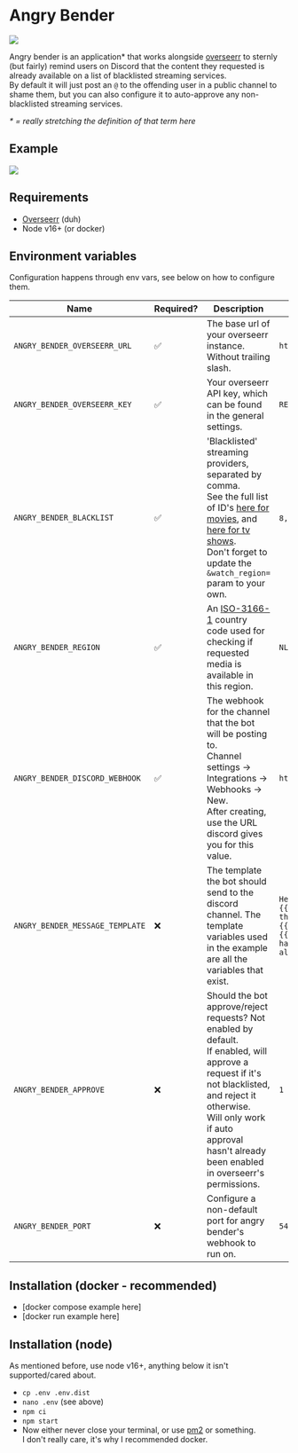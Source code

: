 # Angry Bender

![](https://c.tenor.com/HIEPKvqyNegAAAAC/angry-bender-mad.gif)

Angry bender is an application* that works alongside [overseerr](https://github.com/sct/overseerr/) to sternly (but fairly) remind users on Discord that the content they requested is already available on a list of blacklisted streaming services.   
By default it will just post an `@` to the offending user in a public channel to shame them, but you can also configure it to auto-approve any non-blacklisted streaming services.

_\* = really stretching the definition of that term here_

## Example
![](https://jari.lol/4SZ0zRxPck.png)


## Requirements
- [Overseerr](https://github.com/sct/overseerr/) (duh)
- Node v16+ (or docker)

## Environment variables
Configuration happens through env vars, see below on how to configure them.  

| Name                            | Required? | Description                                                                                                                                                                                                                                                                                                                                                                                                              | Example                                                                                                                                                                                                                       |
|---------------------------------|-----------|--------------------------------------------------------------------------------------------------------------------------------------------------------------------------------------------------------------------------------------------------------------------------------------------------------------------------------------------------------------------------------------------------------------------------|-------------------------------------------------------------------------------------------------------------------------------------------------------------------------------------------------------------------------------|
| `ANGRY_BENDER_OVERSEERR_URL`    | ✅         | The base url of your overseerr instance. Without trailing slash.                                                                                                                                                                                                                                                                                                                                                         | `https://example.com`                                                                                                                                                                                                         |
| `ANGRY_BENDER_OVERSEERR_KEY`    | ✅         | Your overseerr API key, which can be found in the general settings.                                                                                                                                                                                                                                                                                                                                                      | `REPLACE_ME`                                                                                                                                                                                                                  |
| `ANGRY_BENDER_BLACKLIST`        | ✅         | 'Blacklisted' streaming providers, separated by comma.<br>See the full list of ID's [here for movies](https://api.themoviedb.org/3/watch/providers/movie?api_key=427f17f9cb6a8ab5769eb309472022ca&watch_region=NL), and [here for tv shows](https://api.themoviedb.org/3/watch/providers/tv?api_key=427f17f9cb6a8ab5769eb309472022ca&watch_region=NL).<br>Don't forget to update the `&watch_region=` param to your own. | `8,337` (netflix, disney+)                                                                                                                                                                                                    |
| `ANGRY_BENDER_REGION`           | ✅         | An [ISO-3166-1](https://en.wikipedia.org/wiki/ISO_3166-1) country code used for checking if requested media is available in this region.                                                                                                                                                                                                                                                                                 | `NL`                                                                                                                                                                                                                          |
| `ANGRY_BENDER_DISCORD_WEBHOOK`  | ✅         | The webhook for the channel that the bot will be posting to.<br>Channel settings → Integrations → Webhooks → New.<br>After creating, use the URL discord gives you for this value.                                                                                                                                                                                                                                       | `https://discord.com/api/webhooks/REPLACE/ME`                                                                                                                                                                                 |
| `ANGRY_BENDER_MESSAGE_TEMPLATE` | ❌         | The template the bot should send to the discord channel. The template variables used in the example are all the variables that exist.                                                                                                                                                                                                                                                                                    | `Hey {{user}}! Your request for {{media_title}} was still approved, but this is a kind reminder that {{media_title}} is available on {{streamer}} in {{country}}! Surely you have a login to this streaming service already?` |
| `ANGRY_BENDER_APPROVE`          | ❌         | Should the bot approve/reject requests? Not enabled by default.<br>If enabled, will approve a request if it's not blacklisted, and reject it otherwise.<br>Will only work if auto approval hasn't already been enabled in overseerr's permissions.                                                                                                                                                                       | `1`                                                                                                                                                                                                                           |
| `ANGRY_BENDER_PORT`             | ❌         | Configure a non-default port for angry bender's webhook to run on.                                                                                                                                                                                                                                                                                                                                                       | `5454`                                                                                                                                                                                                                        |

## Installation (docker - recommended)
- [docker compose example here]
- [docker run example here]

## Installation (node)
As mentioned before, use node v16+, anything below it isn't supported/cared about.   

- `cp .env .env.dist`
- `nano .env` (see above)
- `npm ci`
- `npm start`
- Now either never close your terminal, or use [pm2](https://pm2.keymetrics.io/) or something.   
  I don't really care, it's why I recommended docker.
